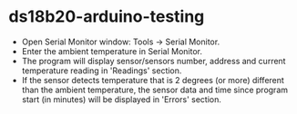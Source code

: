 # ds18b20-arduino-testing

* Open Serial Monitor window: Tools -> Serial Monitor. 
* Enter the ambient temperature in Serial Monitor.
* The program will display sensor/sensors number, address and current temperature reading in 'Readings' section.
* If the sensor detects temperature that is 2 degrees (or more) different than the ambient temperature, the sensor data and time since program start (in minutes) will be displayed in 'Errors' section.
